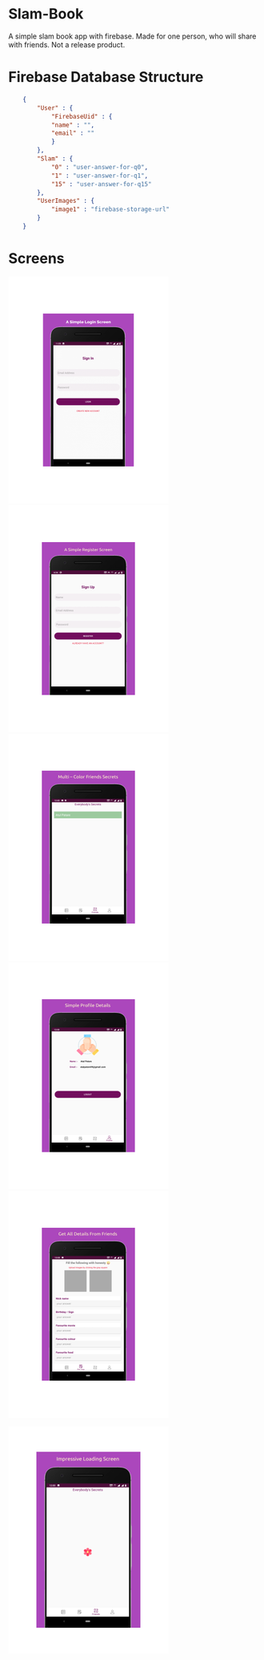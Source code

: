# Slam-Book
A simple slam book app with firebase. Made for one person, who will share with friends. Not a release product.

# Firebase Database Structure
```json
    {
        "User" : {
            "FirebaseUid" : {
            "name" : "",
            "email" : ""
            }
        },
        "Slam" : {
            "0" : "user-answer-for-q0",
            "1" : "user-answer-for-q1",
            "15" : "user-answer-for-q15"
        },
        "UserImages" : {
            "image1" : "firebase-storage-url"
        }
    } 

```

# Screens

![login](https://github.com/AP-Atul/Slam-Book/blob/master/screens/login.png "Login Screen")
![register](https://github.com/AP-Atul/Slam-Book/blob/master/screens/register.png "Register Screen")
![friends](https://github.com/AP-Atul/Slam-Book/blob/master/screens/friends.png "Friends Screen")
![profile](https://github.com/AP-Atul/Slam-Book/blob/master/screens/profile.png "Profile Screen")
![form](https://github.com/AP-Atul/Slam-Book/blob/master/screens/form.png "Form Screen")

![all](https://github.com/AP-Atul/Slam-Book/blob/master/screens/all.png "All Friends Screen")

